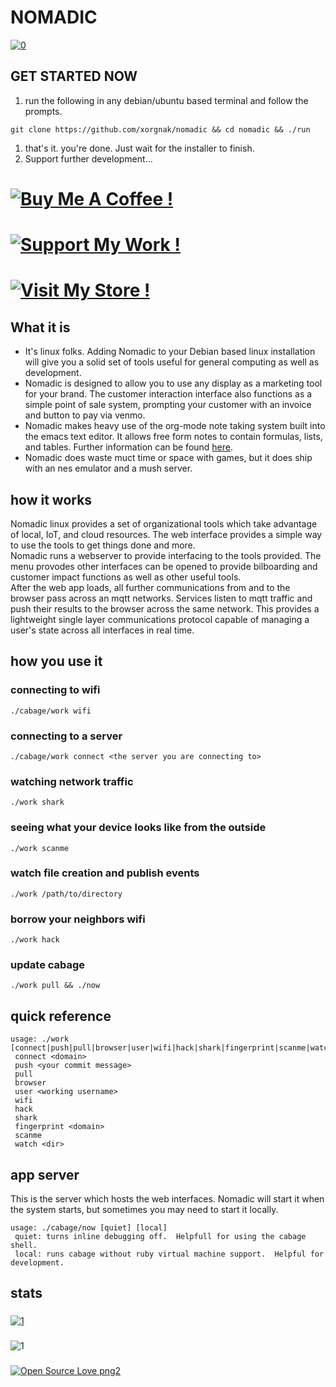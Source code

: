 # NOMADIC
[![0](https://img.shields.io/badge/Made%20with:-Ruby,%20Bash,%20Javascript,%20C/C++,%20and%20<3!-1f425f.svg)](https://rubylang.org/)
## GET STARTED NOW
1. run the following in any debian/ubuntu based terminal and follow the prompts.
```
git clone https://github.com/xorgnak/nomadic && cd nomadic && ./run
```
1. that's it.  you're done.  Just wait for the installer to finish.
1. Support further development...
# [![Buy Me A Coffee !](https://img.shields.io/badge/buy%20me%20a-coffee-1abc9c.svg)](https://www.buymeacoffee.com/maxcatman)
# [![Support My Work !](https://img.shields.io/badge/support%20my-work-1abc9c.svg)](https://www.patreon.com/zyphr)
# [![Visit My Store !](https://img.shields.io/badge/visit%20my-store-1abc9c.svg)](https://www.etsy.com/shop/tomorrowsfuture)
## What it is
- It's linux folks.  Adding Nomadic to your Debian based linux installation will give you a solid set of tools useful for general computing as well as development.
- Nomadic is designed to allow you to use any display as a marketing tool for your brand.  The customer interaction interface also functions as a simple point of sale system, prompting your customer with an invoice and button to pay via venmo.
- Nomadic makes heavy use of the org-mode note taking system built into the emacs text editor.  It allows free form notes to contain formulas, lists, and tables.  Further information can be found [here](https://org-mode.org).
- Nomadic does waste muct time or space with games, but it does ship with an nes emulator and a mush server.

## how it works
Nomadic linux provides a set of organizational tools which take advantage of local, IoT, and cloud resources.  The web interface provides a simple way to use the tools to get things done and more.  
Nomadic runs a webserver to provide interfacing to the tools provided.  The menu provodes other interfaces can be opened to provide bilboarding and customer impact functions as well as other useful tools.  
After the web app loads, all further communications from and to the browser pass across an mqtt networks.  Services listen to mqtt traffic and push their results to the browser across the same network.  This provides a lightweight single layer communications protocol capable of managing a user's state across all interfaces in real time.  

## how you use it
### connecting to wifi
```
./cabage/work wifi
```
### connecting to a server
```
./cabage/work connect <the server you are connecting to> 
```
### watching network traffic
```
./work shark
```
### seeing what your device looks like from the outside
```
./work scanme
```
### watch file creation and publish events
```
./work /path/to/directory
```
### borrow your neighbors wifi
```
./work hack
```
### update cabage
```
./work pull && ./now
```

## quick reference
```
usage: ./work [connect|push|pull|browser|user|wifi|hack|shark|fingerprint|scanme|watch]
 connect <domain>
 push <your commit message>
 pull
 browser
 user <working username>
 wifi
 hack
 shark
 fingerprint <domain>
 scanme
 watch <dir>
```

## app server
This is the server which hosts the web interfaces.  Nomadic will start it when the system starts, but sometimes you may need to start it locally.
```
usage: ./cabage/now [quiet] [local]
 quiet: turns inline debugging off.  Helpfull for using the cabage shell.
 local: runs cabage without ruby virtual machine support.  Helpful for development.
```

## stats
###
[![1](https://github-readme-stats.vercel.app/api?username=xorgnak&theme=radical&show_icons=true&layout=compact)](https://github.com/xorgnak/nomadic)
### 
![1](https://github-readme-stats.vercel.app/api/top-langs/?username=xorgnak&theme=radical&layout=compact)
###
[![Open Source Love png2](https://badges.frapsoft.com/os/v2/open-source.png?v=103)](https://github.com/ellerbrock/open-source-badges/)
